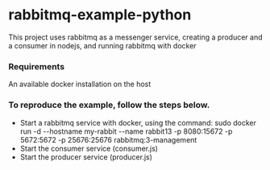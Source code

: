 # rabbitmq-example-python
This project uses rabbitmq as a messenger service, creating a producer and a consumer in nodejs, and running rabbitmq with docker

### Requirements
An available docker installation on the host

### To reproduce the example, follow the steps below.
* Start a rabbitmq service with docker, using the command: 
sudo docker run -d --hostname my-rabbit --name rabbit13 -p 8080:15672 -p 5672:5672 -p 25676:25676 rabbitmq:3-management
* Start the consumer service (consumer.js)
* Start the producer service (producer.js)
